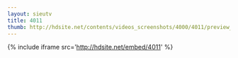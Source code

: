 ```yaml
---
layout: sieutv
title: 4011
thumb: http://hdsite.net/contents/videos_screenshots/4000/4011/preview_360p.mp4.jpg
---
```

{% include iframe src='http://hdsite.net/embed/4011' %}
 

